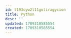 ```yaml
---
id: t193cyw2l11goliragycion
title: Python
desc: ''
updated: 1709310585554
created: 1709310585554
---
```

